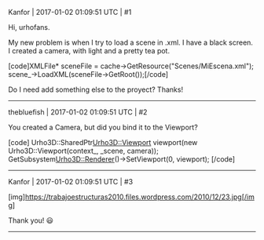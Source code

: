 Kanfor | 2017-01-02 01:09:51 UTC | #1

Hi, urhofans.

My new problem is when I try to load a scene in .xml. I have a black screen.
I created a camera, with light and a pretty tea pot.

[code]XMLFile* sceneFile = cache->GetResource<XMLFile>("Scenes/MiEscena.xml");
scene_->LoadXML(sceneFile->GetRoot());[/code]

Do I need add something else to the proyect?
Thanks!

-------------------------

thebluefish | 2017-01-02 01:09:51 UTC | #2

You created a Camera, but did you bind it to the Viewport?

[code]
Urho3D::SharedPtr<Urho3D::Viewport> viewport(new Urho3D::Viewport(context_, _scene, camera));
GetSubsystem<Urho3D::Renderer>()->SetViewport(0, viewport);
[/code]

-------------------------

Kanfor | 2017-01-02 01:09:51 UTC | #3

[img]https://trabajoestructuras2010.files.wordpress.com/2010/12/23.jpg[/img]

Thank you!  :smiley:

-------------------------

